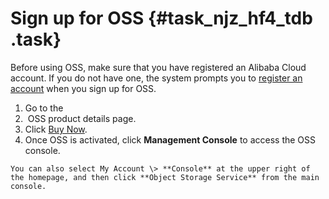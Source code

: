 # Sign up for OSS {#task_njz_hf4_tdb .task}

Before using OSS, make sure that you have registered an Alibaba Cloud account. If you do not have one, the system prompts you to [register an account](https://account.alibabacloud.com/register/intl_register.htm?spm=a2c45.11132027.495866.3.121a5455M9EN53) when you sign up for OSS.

1.   Go to the  
2.    OSS product details page. 
3.   Click [Buy Now](https://www.alibabacloud.com/product/oss). 
4.   Once OSS is activated, click **Management Console** to access the OSS console. 

    You can also select My Account \> **Console** at the upper right of the homepage, and then click **Object Storage Service** from the main console.



